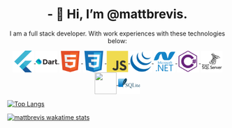 <div align="center">    
    <h1> - 👋 Hi, I’m @mattbrevis.</h1>
    <p>I am a full stack developer. With work experiences with these technologies below: </p>
    <a href="https://github.com/mattbrevis">
         <img align="center" height="50" width="50" src="https://raw.githubusercontent.com/devicons/devicon/1119b9f84c0290e0f0b38982099a2bd027a48bf1/icons/flutter/flutter-original.svg">  
         <img align="center" height="50" width="50" src="https://raw.githubusercontent.com/devicons/devicon/1119b9f84c0290e0f0b38982099a2bd027a48bf1/icons/dart/dart-original-wordmark.svg">              
         <img align="center" height="50" width="50" src="https://raw.githubusercontent.com/devicons/devicon/master/icons/html5/html5-original.svg">
         <img align="center" height="50" width="50" src="https://raw.githubusercontent.com/devicons/devicon/master/icons/css3/css3-original.svg">          
         <img align="center" height="50" width="50" src="https://raw.githubusercontent.com/devicons/devicon/1119b9f84c0290e0f0b38982099a2bd027a48bf1/icons/javascript/javascript-original.svg">  
         <img align="center" height="50" width="50" src="https://raw.githubusercontent.com/devicons/devicon/1119b9f84c0290e0f0b38982099a2bd027a48bf1/icons/jquery/jquery-original.svg">   
         <img align="center" height="50" width="50" src="https://raw.githubusercontent.com/devicons/devicon/1119b9f84c0290e0f0b38982099a2bd027a48bf1/icons/dot-net/dot-net-plain-wordmark.svg">   
         <img align="center" height="50" width="50" src="https://raw.githubusercontent.com/devicons/devicon/1119b9f84c0290e0f0b38982099a2bd027a48bf1/icons/csharp/csharp-line.svg">  
         <img align="center" height="50" width="50" src="https://raw.githubusercontent.com/devicons/devicon/1119b9f84c0290e0f0b38982099a2bd027a48bf1/icons/microsoftsqlserver/microsoftsqlserver-plain-wordmark.svg">           
         <img align="center" height="50" width="50" src="https://cdn.jsdelivr.net/gh/devicons/devicon/icons/mysql/mysql-original-wordmark.svg">       
         <img align="center" height="50" width="50" src="https://raw.githubusercontent.com/devicons/devicon/1119b9f84c0290e0f0b38982099a2bd027a48bf1/icons/sqlite/sqlite-original-wordmark.svg">       
        
        
</div>
    
[![Top Langs](https://github-readme-stats.vercel.app/api/top-langs/?username=mattbrevis)](https://github.com/mattbrevis/github-readme-stats)
 

[![mattbrevis wakatime stats](https://github-readme-stats.vercel.app/api/wakatime?username=mattbrevis)](https://github.com/anuraghazra/github-readme-stats)
